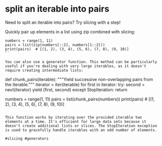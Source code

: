 # split an iterable into pairs

Need to split an iterable into pairs? Try slicing with a step!

Quickly pair up elements in a list using zip combined with slicing:

```
numbers = range(1, 11)
pairs = list(zip(numbers[::2], numbers[1::2]))
print(pairs)  # [(1, 2), (3, 4), (5, 6), (7, 8), (9, 10)]
``

You can also use a generator function. This method can be particularly useful if you're dealing with very large iterables, as it doesn't require creating intermediate lists:

```
def chunk_pairs(iterable):
    """Yield successive non-overlapping pairs from the iterable."""
    iterator = iter(iterable)
    for first in iterator:
        try:
            second = next(iterator)
            yield (first, second)
        except StopIteration:
            return

numbers = range(1, 11)
pairs = list(chunk_pairs(numbers))
print(pairs)  # [(1, 2), (3, 4), (5, 6), (7, 8), (9, 10)]
```

This function works by iterating over the provided iterable two elements at a time. It's efficient for large data sets because it doesn't create additional lists or slices. The StopIteration exception is used to gracefully handle iterables with an odd number of elements.

#slicing #generators

